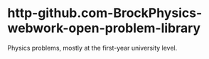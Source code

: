 # http-github.com-BrockPhysics-webwork-open-problem-library
Physics problems, mostly at the first-year university level.
